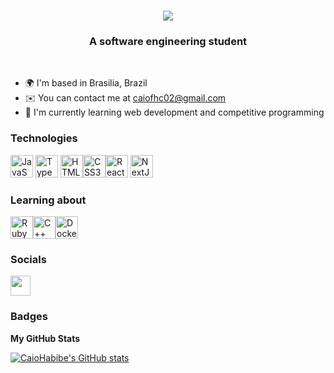 <h1 align="center">
    <img src="https://readme-typing-svg.herokuapp.com/?font=Rightous&size=35&center=true&vCenter=true&width=500&height=70&duration=4000&lines=Hi+There!+👋;+I'm+Caio+Habibe!;" />
</h1>

<h3 align="center">A software engineering student</h3>

<br/>

*   🌍  I'm based in Brasilia, Brazil
*   ✉️  You can contact me at [caiofhc02@gmail.com](mailto:caiofhc02@gmail.com)
*   🧠  I'm currently learning web development and competitive programming
  
### Technologies
<p align="left">
<a href="https://developer.mozilla.org/en-US/docs/Web/JavaScript" target="_blank" rel="noreferrer"><img src="https://raw.githubusercontent.com/danielcranney/readme-generator/main/public/icons/skills/javascript-colored.svg" width="36" height="36" alt="JavaScript" /></a> <a href="https://www.typescriptlang.org/" target="_blank" rel="noreferrer"><img src="https://raw.githubusercontent.com/danielcranney/readme-generator/main/public/icons/skills/typescript-colored.svg" width="36" height="36" alt="TypeScript" /></a> <a href="https://developer.mozilla.org/en-US/docs/Glossary/HTML5" target="_blank" rel="noreferrer"><img src="https://raw.githubusercontent.com/danielcranney/readme-generator/main/public/icons/skills/html5-colored.svg" width="36" height="36" alt="HTML5" /></a><a href="https://www.w3.org/TR/CSS/#css" target="_blank" rel="noreferrer"><img src="https://raw.githubusercontent.com/danielcranney/readme-generator/main/public/icons/skills/css3-colored.svg" width="36" height="36" alt="CSS3" /></a><a href="https://reactjs.org/" target="_blank" rel="noreferrer"><img src="https://raw.githubusercontent.com/danielcranney/readme-generator/main/public/icons/skills/react-colored.svg" width="36" height="36" alt="React" /></a> <a href="https://nextjs.org/docs" target="_blank" rel="noreferrer"><img src="https://raw.githubusercontent.com/danielcranney/readme-generator/main/public/icons/skills/nextjs-colored-dark.svg" width="36" height="36" alt="NextJs" /></a>
</p>

### Learning about
<img src="https://raw.githubusercontent.com/danielcranney/readme-generator/main/public/icons/skills/ruby-colored.svg" width="36" height="36" alt="Ruby"/><img src="https://raw.githubusercontent.com/danielcranney/readme-generator/main/public/icons/skills/cplusplus-colored.svg" width="36" height="36" alt="C++"/><img src="https://raw.githubusercontent.com/danielcranney/readme-generator/main/public/icons/skills/docker-colored.svg" width="36" height="36" alt="Docker" />
                    

### Socials
                  
<p align="left"> <a href="https://www.github.com/CaioHabibe" target="_blank" rel="noreferrer"> <picture> <source media="(prefers-color-scheme: dark)" srcset="https://raw.githubusercontent.com/danielcranney/readme-generator/main/public/icons/socials/github-dark.svg" /> <source media="(prefers-color-scheme: light)" srcset="https://raw.githubusercontent.com/danielcranney/readme-generator/main/public/icons/socials/github.svg" /> <img src="https://raw.githubusercontent.com/danielcranney/readme-generator/main/public/icons/socials/github.svg" width="32" height="32" /> </picture> </a></p>

### Badges

<b>My GitHub Stats</b>

<a href="http://www.github.com/CaioHabibe"><img src="https://github-readme-stats.vercel.app/api?username=CaioHabibe&show_icons=true&hide=&count_private=true&title_color=0891b2&text_color=ffffff&icon_color=0891b2&bg_color=1c1917&hide_border=true&show_icons=true" alt="CaioHabibe's GitHub stats" /></a>

